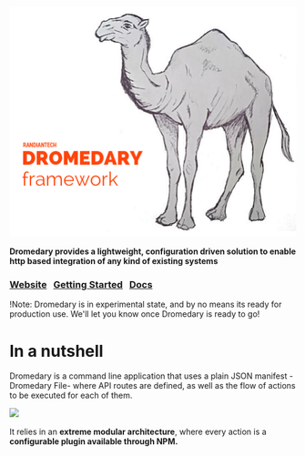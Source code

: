 <img src="https://raw.githubusercontent.com/randiantech/dromedary/master/docs/logo.png">

<b>Dromedary provides a lightweight, configuration driven solution to enable http based integration of any kind of existing systems</b>

### [Website](http://dromedary.github.io/)  &nbsp; [Getting Started](http://dromedary.github.io/start) &nbsp;  [Docs](http://dromedary.github.io/docs)  &nbsp;

!Note: Dromedary is in experimental state, and by no means its ready for production use. We'll let you know once Dromedary is ready to go!


# In a nutshell

Dromedary is a command line application that uses a plain JSON manifest -Dromedary File- where API routes are defined, as well as the flow of actions to be executed for each of them.

<img src="http://i.imgur.com/BPO46I7.png" width="250">

It relies in an <b>extreme modular architecture</b>, where every action is a <b>configurable plugin available through NPM.</b>
